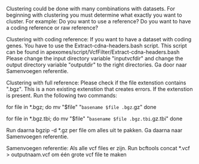 Clustering could be done with many combinations with datasets. For beginning with clustering you must determine what exactly you want
to cluster. For example: Do you want to use a reference? Do you want to have a coding reference or raw reference? 

Clustering with coding reference:
If you want to have a dataset with coding genes. You have to use the Extract-cdna-headers.bash script.
This script can be found in  apexomes/script/VcfFilter/Extract-cdna-headers.bash 
Please change the input directory variable "inputvcfdir" and change the output directory variable "outputdir"
to the right directories. Ga door naar Samenvoegen referentie.

Clustering with full reference:
Please check if the file extenstion contains ".bgz". This is a non existing extenstion that creates errors. If the extenstion
is present. Run the following two commands:

for file in *.bgz; do
    mv "$file" "`basename $file .bgz`.gz"
done

for file in *.bgz.tbi; do
    mv "$file" "`basename $file .bgz.tbi`.gz.tbi"
done

Run daarna bgzip -d *.gz per file om alles uit te pakken. Ga daarna naar Samenvoegen referentie.

Samenvoegen referentie:
Als alle vcf files er zijn. Run bcftools concat *.vcf > outputnaam.vcf
om één grote vcf file te maken
